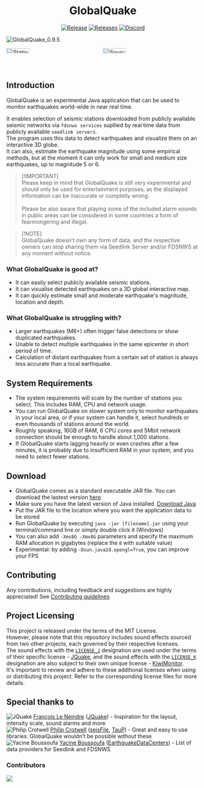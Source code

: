 <h1 align="center">
  GlobalQuake
</h1>

<!--<p align="center">
  <img src="" alt="GlobalQuake icon" title="GlobalQuake" />
</p>-->
<p align="center">
  <a href="https://github.com/xspanger3770/GlobalQuake/releases"><img src="https://img.shields.io/github/release/xspanger3770/GlobalQuake.svg?style=for-the-badge&logo=github" alt="Release"></a> <a href="https://github.com/xspanger3770/GlobalQuake/releases"><img src="https://img.shields.io/github/downloads/xspanger3770/GlobalQuake/total?style=for-the-badge&logo=github" alt="Releases"></a> <a href="https://discord.gg/aCyuXfTyma"><img src="https://img.shields.io/badge/discord-Join Now-blue?logo=discord&style=for-the-badge" alt="Discord"></a>
</p>

![GlobalQuake_0.9.5](https://github.com/xspanger3770/GlobalQuake/assets/100421968/a2dc2ed7-9c28-47ab-aaa7-f76318d22a1e)


<div style="display: grid; grid-template-columns: 1fr 1fr;">
<img alt="StationManager" title="StationManager" src="https://github.com/xspanger3770/GlobalQuake/assets/100421968/a37319ec-2132-426a-b095-2e6a9e064322" style="width: 49%; height: auto;" />
<img alt="SourceManager" title="SourceManager" src="https://i.imgur.com/T1tmMtN.png" style="width: 49%; height: auto;" />
</div>

## Introduction

GlobalQuake is an experimental Java application that can be used to monitor earthquakes world-wide in near real time.

It enables selection of seismic stations downloaded from publicly available seismic networks via `fdsnws services` supllied by real time data from publicly available `seedlink servers`.\
The program uses this data to detect earthquakes and visualize them on an interactive 3D globe.\
It can also, estimate the earthquake magnitude using some empirical methods, but at the moment it can only work for small and medium size earthquakes, up to magnitude 5 or 6.

> [!IMPORTANT]<br>
> Please keep in mind that GlobalQuake is still very experimental and should only be used for entertainment purposes, as the displayed information can be inaccurate or completly wrong.\
> \
> Please be also aware that playing some of the included alarm sounds in public areas can be considered in some countries a form of fearmongering and illegal.

> [!NOTE]<br>
> GlobalQuake doesn't own any form of data, and the respective owners can stop sharing them via Seedlink Server and/or FDSNWS at any moment without notice.

### What GlobalQuake is good at?

* It can easily select publicly available seismic stations.
* It can visualise detected earthquakes on a 3D global interactive map.
* It can quickly estimate small and moderate earthquake's magnitude, location and depth.

### What GlobalQuake is struggling with?

* Larger earthquakes (M6+) often trigger false detections or show duplicated earthquakes.
* Unable to detect multiple earthquakes in the same epicenter in short period of time.
* Calculation of distant earthquakes from a certain set of station is always less accurate than a local earthquake.

## System Requirements

- The system requirements will scale by the number of stations you select. This includes RAM, CPU and network usage.
- You can run GlobalQuake on slower system only to monitor earthquakes in your local area, or if your system can handle it, select hundreds or even thousands of stations around the world.
- Roughly speaking, 16GB of RAM, 6 CPU cores and 5Mbit network connection should be enough to handle about 1,000 stations.
- If GlobalQuake starts lagging heavily or even crashes after a few minutes, it is probably due to insufficient RAM in your system, and you need to select fewer stations.

## Download

* GlobalQuake comes as a standard executable JAR file. You can download the lastest version [here](https://github.com/xspanger3770/GlobalQuake/releases)
* Make sure you have the latest version of Java installed. [Download Java](https://www.oracle.com/java/technologies/downloads/)
* Put the JAR file to the location where you want the application data to be stored
* Run GlobalQuake by executing `java -jar [filename].jar` using your terminal/command line or simply double click it (Windows)
* You can also add `-Xms8G -Xmx8G` parameters and specify the maximum RAM allocation in gigabytes (replace the `8` with suitable value)
* Experimental: by adding `-Dsun.java2d.opengl=True`, you can improve your FPS

## Contributing

Any contributions, including feedback and suggestions are highly appreciated! See [Contributing guidelines](https://github.com/xspanger3770/GlobalQuake/blob/main/CONTRIBUTING.md)

## Project Licensing

This project is released under the terms of the MIT License.\
However, please note that this repository includes sound effects sourced from two other projects, each governed by their respective licenses.\
The sound effects with the [`LICENSE_J`](https://github.com/xspanger3770/GlobalQuake/blob/main/LICENSE_J) designation are used under the terms of their specific license - [JQuake](https://jquake.net/), and the sound effects with the [`LICENSE_K`](https://github.com/xspanger3770/GlobalQuake/blob/main/LICENSE_K) designation are also subject to their own unique license - [KiwiMonitor](https://kiwimonitor.amebaownd.com/).\
It's important to review and adhere to these additional licenses when using or distributing this project. Refer to the corresponding license files for more details.

## Special thanks to

![JQuake](https://images.weserv.nl/?url=avatars.githubusercontent.com/u/26931126?v=4&h=20&w=20&fit=cover&mask=circle&maxage=7d) [François Le Neindre](https://github.com/fleneindre) ([JQuake](https://jquake.net/en/)) - Inspiration for the layout, intensity scale, sound alarms and more\
![Philip Crotwell](https://images.weserv.nl/?url=avatars.githubusercontent.com/u/127367?v=4&h=20&w=20&fit=cover&mask=circle&maxage=7d) [Philip Crotwell](https://github.com/crotwell/) ([seisFile](http://crotwell.github.io/seisFile/), [TauP](http://crotwell.github.io/TauP/)) - Great and easy to use libraries. GlobalQuake wouldn't be possible without these\
![Yacine Boussoufa](https://images.weserv.nl/?url=avatars.githubusercontent.com/u/46266665?v=4&h=20&w=20&fit=cover&mask=circle&maxage=7d) [Yacine Boussoufa](https://github.com/YacineBoussoufa/) ([EarthquakeDataCenters](https://github.com/YacineBoussoufa/EarthquakeDataCenters)) - List of data providers for Seedlink and FDSNWS

### Contributors

<a href="https://github.com/xspanger3770/GlobalQuake/graphs/contributors">
  <img src="https://contrib.rocks/image?repo=xspanger3770/GlobalQuake" />
</a>
